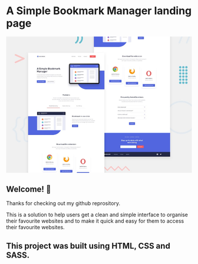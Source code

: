 # A Simple Bookmark Manager landing page

![Design preview for the Bookmark landing page coding challenge](./design/desktop-preview.jpg)

## Welcome! 👋

Thanks for checking out my github reprository.

This is a solution to help users get a clean and simple interface to organise their favourite websites and to make it quick and easy for them to access their favourite websites.

## This project was built using HTML, CSS and SASS.
